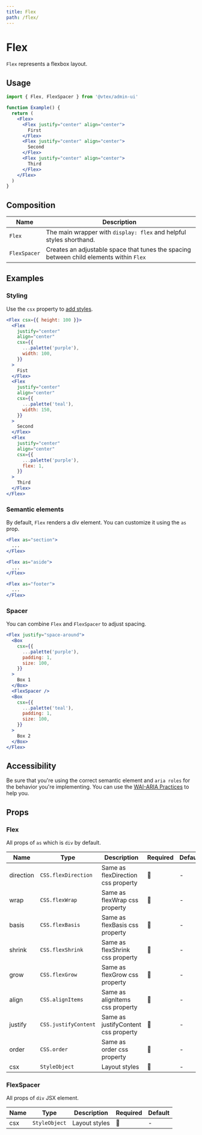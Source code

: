 ```yaml
---
title: Flex
path: /flex/
---
```


# Flex

`Flex` represents a flexbox layout.

## Usage

```jsx isStatic
import { Flex, FlexSpacer } from '@vtex/admin-ui'

function Example() {
  return (
    <Flex>
      <Flex justify="center" align="center">
        First
      </Flex>
      <Flex justify="center" align="center">
        Second
      </Flex>
      <Flex justify="center" align="center">
        Third
      </Flex>
    </Flex>
  )
}
```

## Composition

| Name         | Description                                                                             |
| ------------ | --------------------------------------------------------------------------------------- |
| `Flex`       | The main wrapper with `display: flex` and helpful styles shorthand.                     |
| `FlexSpacer` | Creates an adjustable space that tunes the spacing between child elements within `Flex` |

## Examples

### Styling

Use the `csx` property to [add styles](/guidelines/styling/).

```jsx live
<Flex csx={{ height: 100 }}>
  <Flex
    justify="center"
    align="center"
    csx={{
      ...palette('purple'),
      width: 100,
    }}
  >
    Fist
  </Flex>
  <Flex
    justify="center"
    align="center"
    csx={{
      ...palette('teal'),
      width: 150,
    }}
  >
    Second
  </Flex>
  <Flex
    justify="center"
    align="center"
    csx={{
      ...palette('purple'),
      flex: 1,
    }}
  >
    Third
  </Flex>
</Flex>
```

### Semantic elements

By default, `Flex` renders a div element. You can customize it using the `as` prop.

```jsx isStatic
<Flex as="section">
  ...
</Flex>

<Flex as="aside">
  ...
</Flex>

<Flex as="footer">
  ...
</Flex>
```

### Spacer

You can combine `Flex` and `FlexSpacer` to adjust spacing.

```jsx live
<Flex justify="space-around">
  <Box
    csx={{
      ...palette('purple'),
      padding: 1,
      size: 100,
    }}
  >
    Box 1
  </Box>
  <FlexSpacer />
  <Box
    csx={{
      ...palette('teal'),
      padding: 1,
      size: 100,
    }}
  >
    Box 2
  </Box>
</Flex>
```

## Accessibility

Be sure that you're using the correct semantic element and `aria roles` for the behavior you're implementing. You can use the [WAI-ARIA Practices](https://www.w3.org/TR/wai-aria-practices/) to help you.

## Props

### Flex

All props of `as` which is `div` by default.

| Name      | Type                 | Description                         | Required | Default |
| --------- | -------------------- | ----------------------------------- | -------- | ------- |
| direction | `CSS.flexDirection`  | Same as flexDirection css property  | 🚫       | -       |
| wrap      | `CSS.flexWrap`       | Same as flexWrap css property       | 🚫       | -       |
| basis     | `CSS.flexBasis`      | Same as flexBasis css property      | 🚫       | -       |
| shrink    | `CSS.flexShrink`     | Same as flexShrink css property     | 🚫       | -       |
| grow      | `CSS.flexGrow`       | Same as flexGrow css property       | 🚫       | -       |
| align     | `CSS.alignItems`     | Same as alignItems css property     | 🚫       | -       |
| justify   | `CSS.justifyContent` | Same as justifyContent css property | 🚫       | -       |
| order     | `CSS.order`          | Same as order css property          | 🚫       | -       |
| csx       | `StyleObject`        | Layout styles                       | 🚫       | -       |

### FlexSpacer

All props of `div` JSX element.

| Name | Type          | Description   | Required | Default |
| ---- | ------------- | ------------- | -------- | ------- |
| csx  | `StyleObject` | Layout styles | 🚫       | -       |
